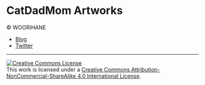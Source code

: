 CatDadMom Artworks
==================

© WOORIHANE

- [Blog][1]
- [Twitter][2]

[1]: http://blog.naver.com/woorihane_dh
[2]: https://twitter.com/woorihane

---
 
<a rel="license" href="http://creativecommons.org/licenses/by-nc-sa/4.0/"><img alt="Creative Commons License" style="border-width:0" src="https://i.creativecommons.org/l/by-nc-sa/4.0/88x31.png" /></a><br />This work is licensed under a <a rel="license" href="http://creativecommons.org/licenses/by-nc-sa/4.0/">Creative Commons Attribution-NonCommercial-ShareAlike 4.0 International License</a>.
